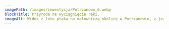```yaml
---
imagePath: /images/inwestycja/Potrzanowo_6.webp
blockTitle: Przyroda na wyciągnięcie ręki.
imageAlt: Widok z lotu ptaka na malowniczą okolicę w Potrzanowie, z jeziorami i lasami w tle. W centralnej części zdjęcia widać sześć domów w zabudowie szeregowej, oznaczonych numerami od 01 do 06. Domy znajdują się w pobliżu jeziora, otoczone polami i łąkami. W oddali rozciągają się lasy, tworząc spokojną i naturalną scenerię.
---
```

